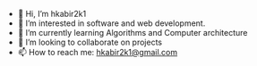 - 👋 Hi, I’m hkabir2k1
- 👀 I’m interested in software and web development.
- 🌱 I’m currently learning Algorithms and Computer architecture
- 💞️ I’m looking to collaborate on projects
- 📫 How to reach me: hkabir2k1@gmail.com

<!---
hkabir2k1/hkabir2k1 is a ✨ special ✨ repository because its `README.md` (this file) appears on your GitHub profile.
You can click the Preview link to take a look at your changes.
--->
